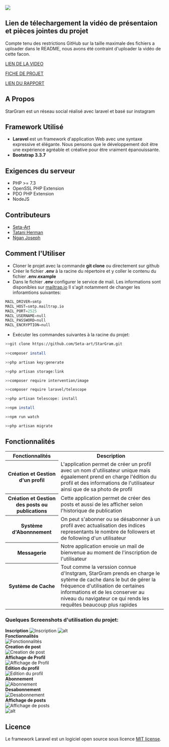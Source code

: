 
![](https://github.com/Seta-art/StarGram/blob/master/Screenschots/Logo.PNG)
## Lien de télechargement la vidéo de présentaion et pièces jointes du projet
Compte tenu des restrictions GitHub sur la taille maximale des fichiers a uploader dans le README, nous avons été contraint d'uploader la vidéo de cette facon.

[LIEN DE LA VIDEO](https://drive.google.com/file/d/1KSd9pF_IW4YgfkwSLnvX6et2fYxkQa7w/view?usp=drivesdk)

[FICHE DE PROJET](https://drive.google.com/file/d/13LhLObVIbfM_WkAFyvSNRQvuT8uaFsH4/view)

[LIEN DU RAPPORT](https://drive.google.com/file/d/13WFI01NypRf3IRLVKr6vh25Wnp5RKQ__/view)
## A Propos
StarGram est un réseau social réalisé avec laravel et basé sur instagram

## Framework Utilisé 

* **Laravel**
est un framework d'application Web avec une syntaxe expressive et élégante. Nous pensons que le développement doit être une expérience agréable et créative pour être vraiment épanouissante.
* **Bootstrap 3.3.7**

## Exigences du serveur
* PHP >= 7.3
* OpenSSL PHP Extension
* PDO PHP Extension
* NodeJS

## Contributeurs
* [Seta-Art](https://github.com/Seta-art)
* [Tatani Herman](https://github.com/Tatani-Herman)
* [Ngan Joseph](https://github.com/ngan-joseph)

## Comment l'Utiliser
* Cloner le projet avec la commande **git clone** ou directement sur github
* Créer le fichier **.env** à la racine du répertoire et y coller le contenu du fichier **.env.example**
*  Dans le fichier **.env** configurer le service de mail. Les informations sont disponibles sur [mailtrap.io](https://mailtrap.io)
Il s'agit notamment de changer les inforamtions suivantes:
```python
MAIL_DRIVER=smtp
MAIL_HOST=smtp.mailtrap.io
MAIL_PORT=2525
MAIL_USERNAME=null
MAIL_PASSWORD=null
MAIL_ENCRYPTION=null
```
* Exécuter les commandes suivantes à la racine du projet:  
```bash  
>>git clone https://github.com/Seta-art/StarGram.git
  
>>composer install

>>php artisan key:generate 

>>php artisan storage:link

>>composer require intervention/image

>>composer require laravel/telescope

>>php artisan telescope: install

>>npm install

>>npm run watch 

>>php artisan migrate
``` 
## Fonctionnalités
<table>
    <tr>
        <th>Fonctionnalités</th>
        <th> Description</th>
    </tr>
    <tr>
        <th>Création et Gestion d'un profil</th>
        <td> L'application permet de créer un profil avec un nom d'utilisateur unique mais égaalement prend en charge l'édition du profil et des informations de l'utilisateur ainsi que de sa photo de profil</td>
    </tr>
    <tr>
        <th>Création et Gestion des  posts ou publications</th>
        <td> Cette application permet de créer des posts et aussi de les afficher selon l'historique de publication</td>
    </tr>
    <tr>
        <th>Système d'Abonnnement</th>
        <td> On peut s'abonner ou se désabonner à un profil avec actualisation des indices representants le nombre de followers et de following d'un utilisateur</td>
    </tr>
    <tr>
        <th>Messagerie</th>
        <td> Notre application envoie un mail de bienvenue au moment de l'inscription de l'utilisateur</td>
    </tr>
    <tr>
        <th>Système de Cache</th>
        <td> Tout comme la verssion connue d'Instgram, StarGram prends en charge le sytème de cache dans le but de gérer la fréquence d'utilisation de certaines informations et de les conserver au niveau du navigateur ce qui rends les requêtes beaucoup plus rapides</td>
    </tr>
   </table>

### Quelques Screenshots d'utilisation du projet:
**Inscription**
![Inscription](https://github.com/Seta-art/StarGram/blob/master/Screenschots/1.PNG)
![alt](https://github.com/Seta-art/StarGram/blob/master/Screenschots/2.PNG)
<br>
**Fonctionnalités**
<br>
![Fonctionnalités](https://github.com/Seta-art/StarGram/blob/master/Screenschots/3.PNG)<br>
**Creation de post** <br>
![Creation de post](https://github.com/Seta-art/StarGram/blob/master/Screenschots/4.PNG)<br>
**Affichage de Profil** <br>
![Affichage de Profil](https://github.com/Seta-art/StarGram/blob/master/Screenschots/5.PNG) <br>
**Edition du profil** <br>
![Edition du profil](https://github.com/Seta-art/StarGram/blob/master/Screenschots/6.PNG) <br>
**Abonnement** <br>
![Abonnement](https://github.com/Seta-art/StarGram/blob/master/Screenschots/7.PNG) <br>
**Desabonnement** <br>
![Desabonnement](https://github.com/Seta-art/StarGram/blob/master/Screenschots/8.PNG) <br>
**Affichage de posts** <br>
![Affichage de posts](https://github.com/Seta-art/StarGram/blob/master/Screenschots/9.PNG) <br>
![alt](https://github.com/Seta-art/StarGram/blob/master/Screenschots/10.PNG) <br>
## Licence
Le framework Laravel est un logiciel open source sous licence [MIT license](https://opensource.org/licenses/MIT).
